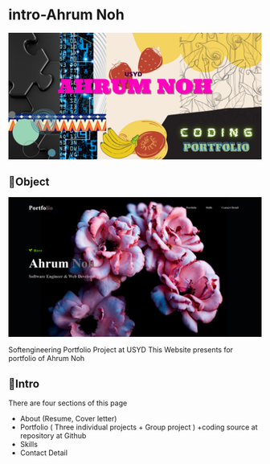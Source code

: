 # intro-Ahrum Noh
![image!](https://github.com/ahrumnoh/introahrum/blob/main/assets/images/Portfolio.jpg)



## 🚩Object

![Introduction of this portfolio](https://github.com/ahrumnoh/introahrum/blob/main/assets/images/mockup.png?raw=true)

Softengineering Portfolio Project at USYD
This Website presents for portfolio of Ahrum Noh



## 💾Intro 

There are four sections of this page

* About (Resume, Cover letter)
* Portfolio ( Three individual projects + Group project ) 
 +coding source at repository at Github
* Skills
* Contact Detail








